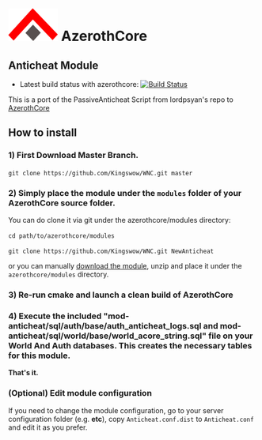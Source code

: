 # ![logo](https://raw.githubusercontent.com/azerothcore/azerothcore.github.io/master/images/logo-github.png) AzerothCore
## Anticheat Module
- Latest build status with azerothcore: [![Build Status](https://github.com/azerothcore/mod-anticheat/workflows/core-build/badge.svg?branch=master&event=push)](https://github.com/Kingswow/WNC/tree/NewAnticheat)

This is a port of the PassiveAnticheat Script from lordpsyan's repo to [AzerothCore](http://www.azerothcore.org)

## How to install

### 1) First Download Master Branch.

`git clone https://github.com/Kingswow/WNC.git master`


### 2) Simply place the module under the `modules` folder of your AzerothCore source folder.

You can do clone it via git under the azerothcore/modules directory:

`cd path/to/azerothcore/modules`

`git clone https://github.com/Kingswow/WNC.git NewAnticheat`

or you can manually [download the module](https://github.com/Kingswow/WNC/archive/refs/heads/NewAnticheat.zip), unzip and place it under the `azerothcore/modules` directory.

### 3) Re-run cmake and launch a clean build of AzerothCore

### 4) Execute the included "mod-anticheat/sql/auth/base/auth_anticheat_logs.sql and mod-anticheat/sql/world/base/world_acore_string.sql" file on your World And Auth databases. This creates the necessary tables for this module.

**That's it.**

### (Optional) Edit module configuration

If you need to change the module configuration, go to your server configuration folder (e.g. **etc**), copy `Anticheat.conf.dist` to `Anticheat.conf` and edit it as you prefer.
